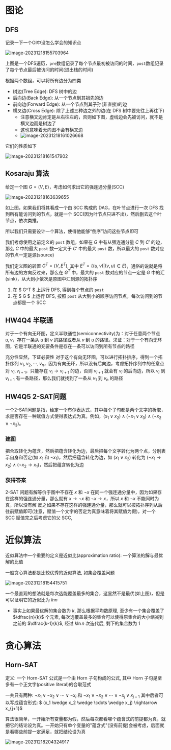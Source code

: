 # 图论

## DFS

记录一下一个OI中没怎么学会的知识点

![image-20231218155703964](https://img2023.cnblogs.com/blog/1892247/202312/1892247-20231218155705406-1914298355.png)

上图是一个DFS遍历，`pre`数组记录了每个节点最初被访问的时间，`post`数组记录了每个节点最后被访问的时间(进出栈的时间)

根据两个数组，可以将所有边分为四类
- 树边(Tree Edge): DFS 树中的边
- 后向边(Back Edge): 从一个节点到其祖先的边
- 前向边(Forward Edge): 从一个节点到其子孙(非直接)的边
- 横叉边(Cross Edge): 除了上述三种边之外的边(在 DFS 树中要先往上再往下)
  - 注意横叉边肯定是从右往左的，否则如下图，虚线边会先被访问，就不是横叉边而是树边了
  - 这也意味着无向图不会有横叉边
  - ![image-20231218161026668](https://img2023.cnblogs.com/blog/1892247/202312/1892247-20231218161041667-2075725473.png)

它们的性质如下

![image-20231218161547902](https://img2023.cnblogs.com/blog/1892247/202312/1892247-20231218161549249-2117146904.png)

## Kosaraju 算法

给定一个图 $G = (V, E)$，考虑如何求出它的强连通分量(SCC)

![image-20231218163639655](https://img2023.cnblogs.com/blog/1892247/202312/1892247-20231218163641158-650987202.png)

如上图，如果我们将其看成一个由 SCC 构成的 DAG，在叶节点进行一次 DFS 找到所有能访问到的节点，就是一个 SCC(因为叶节点只进不出)，然后删去这个叶节点，依次类推。

所以我们只需要设计一个算法，使得他能够“倒序”访问这些节点即可

我们考虑使用之前定义的 `post` 数组，如果在 $G$ 中有从强连通分量 $C$ 到 $C'$ 的边，那么 $C$ 中的最大 `post` 数一定大于 $C'$ 中的最大 `post` 数，所以最大的 `post` 数对应的节点一定是源(source)

我们定义图的转置 $G^T = (V, E^T)$, 其中 $E^T = \{(u, v) | (v, u) \in E\}$，通俗的说就是将所有边的方向反过来，那么在 $G^T$ 中，最大的 `post` 数对应的节点一定是 $G$ 中的汇(sink)，从大到小依次是原图中汇到源的拓扑序

1. 在 $ G^T $ 上运行 DFS, 得到每个节点的 `post` 
2. 在 $ G $ 上运行 DFS, 按照 `post` 从大到小的顺序访问节点，每次访问到的节点都是一个 SCC



## HW4Q4 半联通

对于一个有向无环图，定义半联通性(semiconnectivity)为：对于任意两个节点 $u, v$，存在一条从 $u$ 到 $v$ 的路径或者从 $v$ 到 $u$ 的路径。求证：对于一个有向无环图，它是半联通的充要条件是存在一条可以访问到所有节点的路径

充分性显然，下证必要性
对于这个有向无环图，可以进行拓扑排序，得到一个拓扑序列 $v_1, v_2, \cdots, v_n$，因为有向无环，所以没有后向边，考虑拓扑序列中的任意点对 $v_i, v_{i+1}$，只能存在 $v_i \rightarrow v_{i+1}$ 的边，否则 $v_{i+1}$ 就会有 $v_i$ 的后向边，所以 $v_i$ 到 $v_{i+1}$ 有一条路径，那么我们就找到了一条从 $v_1$ 到 $v_n$ 的路径

## HW4Q5 2-SAT问题
一个2-SAT问题是指，给定一个布尔表达式，其中每个子句都是两个文字的析取，求是否存在一种赋值方式使得表达式为真。例如，$(x_1 \vee x_2) \wedge (\neg x_1 \vee x_3) \wedge (\neg x_2 \vee \neg x_3)$。

### 建图
把合取转化为蕴含，然后把蕴含转化为边，最后把每个文字转化为两个点，分别表示自身和否定(如 $x_1$ 和 $\neg x_1$)，然后把蕴含转化为边，如 $(x_1 \vee x_2)$ 转化为 $(\neg x_1 \rightarrow x_2) \wedge (\neg x_2 \rightarrow x_1)$，然后把蕴含转化为边

### 获得答案
2-SAT 问题有解等价于图中不存在 $x$ 和 $\neg x$ 在同一个强连通分量中，因为如果存在这样的强连通分量，那么就有 $x \rightarrow \neg x$ 和 $\neg x \rightarrow x$，所以 $x$ 和 $\neg x$ 不能同时为真，所以没有解
反之如果不存在这样的强连通分量，那么就可以按拓扑序列从后往前赋值即可(注意，赋值一个文字的否定为真意味着将其赋值为假)，对一个 SCC 赋值完之后考虑它的父 SCC,

# 近似算法

近似算法中一个重要的定义是近似比(approximation ratio): 一个算法的解与最优解的比值

一般贪心算法都是比较优秀的近似算法, 如集合覆盖问题

![image-20231218154415751](https://img2023.cnblogs.com/blog/1892247/202312/1892247-20231218154417241-926185083.png)

一个最直观的想法就是每次选能覆盖最多的集合，这显然不是最优(如上图)，但是可以证明它的近似比为 $ln n$

- 事实上如果最优解的集合数为 $k$, 那么根据平均数原理, 至少有一个集合覆盖了 $\dfrac{n}{k}$ 个元素, 每次选覆盖最多的集合可以使得原集合的大小缩减到之前的 $\dfrac{k-1}{k}$, 经过 $k \ln n$ 次迭代后, 剩下的集合数为 $1$

# 贪心算法

## Horn-SAT
定义: 一个 Horn-SAT 公式是一个由 Horn 子句构成的公式, 其中 Horn 子句是至多有一个正文字(positive literal)的合取范式

一共只有两种: $\neg x_1 \vee \neg x_2 \vee \cdots \vee \neg x_i$ 和 $\neg x_1 \vee \neg x_2 \vee \cdots \vee \neg x_j \vee x_{j+1}$
其中后者可以写成蕴含形式: $  (x_1 \wedge x_2 \wedge \cdots \wedge x_j) \rightarrow x_{j+1}$

算法很简单，一开始所有变量都为假，然后每次都看哪个蕴含式的前提都为真，就把它的结论设为真。一开始只有单个变量的"蕴含式"(没有前提)会被考虑，后面就是看哪些前提一定满足，就把结论设为真

![image-20231218204324917](https://img2023.cnblogs.com/blog/1892247/202312/1892247-20231218204326528-1398759813.png)